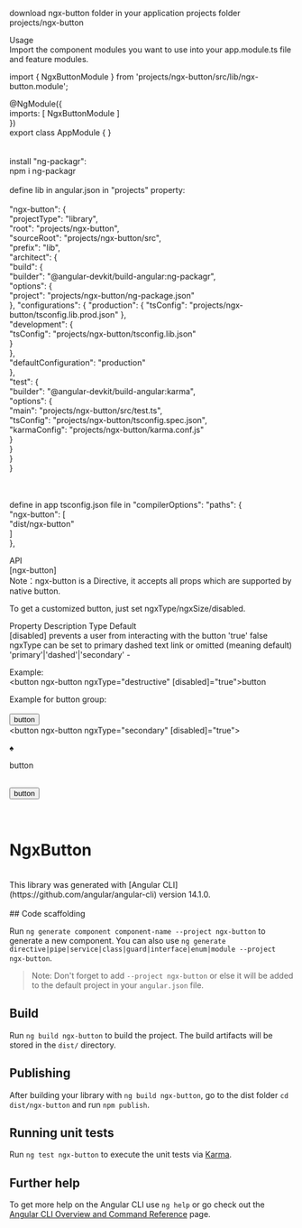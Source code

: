 
download ngx-button folder in your application projects folder </br>
projects/ngx-button </br>

Usage </br>
Import the component modules you want to use into your app.module.ts file and feature modules. </br>

import { NgxButtonModule } from 'projects/ngx-button/src/lib/ngx-button.module'; </br>

@NgModule({ </br>
  imports: [ NgxButtonModule ] </br>
}) </br>
export class AppModule { } </br>
</br>
</br>
install "ng-packagr":</br>
npm i ng-packagr</br>
</br>
define lib in angular.json in "projects" property: </br>
</br>
"ngx-button": { </br>
  "projectType": "library", </br>
  "root": "projects/ngx-button", </br>
  "sourceRoot": "projects/ngx-button/src", </br>
  "prefix": "lib", </br>
  "architect": { </br>
    "build": { </br>
      "builder": "@angular-devkit/build-angular:ng-packagr",  </br>
      "options": {  </br>
        "project": "projects/ngx-button/ng-package.json" </br>
      },
      "configurations": {
        "production": {
          "tsConfig": "projects/ngx-button/tsconfig.lib.prod.json"
        }, </br>
        "development": { </br>
          "tsConfig": "projects/ngx-button/tsconfig.lib.json" </br>
        } </br>
      }, </br>
      "defaultConfiguration": "production" </br>
    }, </br>
    "test": { </br>
      "builder": "@angular-devkit/build-angular:karma", </br>
      "options": { </br>
        "main": "projects/ngx-button/src/test.ts", </br>
        "tsConfig": "projects/ngx-button/tsconfig.spec.json", </br>
        "karmaConfig": "projects/ngx-button/karma.conf.js" </br>
      } </br>
    } </br>
  } </br>
} </br>
 </br>
 </br>
 
define in app tsconfig.json file in "compilerOptions":
"paths": { </br>
   "ngx-button": [ </br>
    "dist/ngx-button" </br>
    ] </br>
}, </br>
 
 
API </br>
[ngx-button] </br>
Note：ngx-button is a Directive, it accepts all props which are supported by native button. </br>

To get a customized button, just set ngxType/ngxSize/disabled. </br>

Property	Description                                                     	Type	                            Default </br>
[disabled]	prevents a user from interacting with the button	                'true'	                            false	 </br>
ngxType	    can be set to primary dashed text link or omitted (meaning default)	'primary'|'dashed'|'secondary'	-	 </br>

Example: </br>
    <button ngx-button ngxType="destructive" [disabled]="true">button</button> </br>

Example for button group:  </br>
    <ngx-button-group> </br>
        <button ngx-button ngxType="primary">button</button> </br>
        <button ngx-button ngxType="secondary" [disabled]="true"><p>&spades;</p><p>button</p></button> </br>
        <button ngx-button ngxType="destructive">button</button> </br>
    </ngx-button-group> </br>
 </br>
# NgxButton </br>
 </br>
This library was generated with [Angular CLI](https://github.com/angular/angular-cli) version 14.1.0. </br>
 </br>
## Code scaffolding

Run `ng generate component component-name --project ngx-button` to generate a new component. You can also use `ng generate directive|pipe|service|class|guard|interface|enum|module --project ngx-button`.
> Note: Don't forget to add `--project ngx-button` or else it will be added to the default project in your `angular.json` file. 

## Build

Run `ng build ngx-button` to build the project. The build artifacts will be stored in the `dist/` directory.

## Publishing

After building your library with `ng build ngx-button`, go to the dist folder `cd dist/ngx-button` and run `npm publish`.

## Running unit tests

Run `ng test ngx-button` to execute the unit tests via [Karma](https://karma-runner.github.io).

## Further help

To get more help on the Angular CLI use `ng help` or go check out the [Angular CLI Overview and Command Reference](https://angular.io/cli) page.

